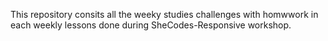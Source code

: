 This repository consits all the weeky studies  challenges with homwwork in each weekly lessons done during SheCodes-Responsive  workshop.
